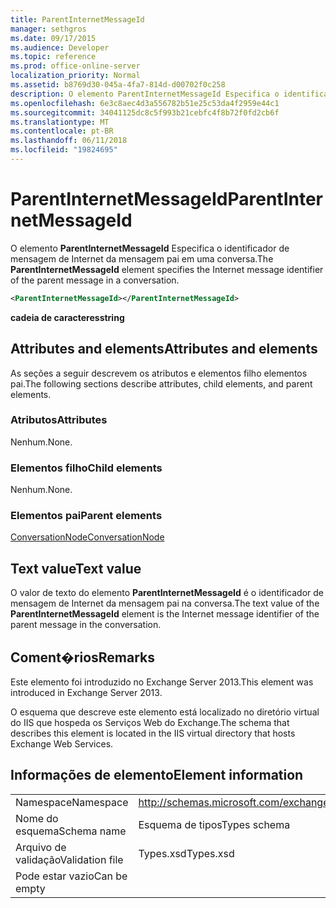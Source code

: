 ```yaml
---
title: ParentInternetMessageId
manager: sethgros
ms.date: 09/17/2015
ms.audience: Developer
ms.topic: reference
ms.prod: office-online-server
localization_priority: Normal
ms.assetid: b8769d30-045a-4fa7-814d-d00702f0c258
description: O elemento ParentInternetMessageId Especifica o identificador de mensagem de Internet da mensagem pai em uma conversa.
ms.openlocfilehash: 6e3c8aec4d3a556782b51e25c53da4f2959e44c1
ms.sourcegitcommit: 34041125dc8c5f993b21cebfc4f8b72f0fd2cb6f
ms.translationtype: MT
ms.contentlocale: pt-BR
ms.lasthandoff: 06/11/2018
ms.locfileid: "19824695"
---
```

# <a name="parentinternetmessageid"></a><span data-ttu-id="c2d91-103">ParentInternetMessageId</span><span class="sxs-lookup"><span data-stu-id="c2d91-103">ParentInternetMessageId</span></span>

<span data-ttu-id="c2d91-104">O elemento **ParentInternetMessageId** Especifica o identificador de mensagem de Internet da mensagem pai em uma conversa.</span><span class="sxs-lookup"><span data-stu-id="c2d91-104">The **ParentInternetMessageId** element specifies the Internet message identifier of the parent message in a conversation.</span></span> 
  
```XML
<ParentInternetMessageId></ParentInternetMessageId>
```

<span data-ttu-id="c2d91-105">**cadeia de caracteres**</span><span class="sxs-lookup"><span data-stu-id="c2d91-105">**string**</span></span>

## <a name="attributes-and-elements"></a><span data-ttu-id="c2d91-106">Attributes and elements</span><span class="sxs-lookup"><span data-stu-id="c2d91-106">Attributes and elements</span></span>

<span data-ttu-id="c2d91-107">As seções a seguir descrevem os atributos e elementos filho elementos pai.</span><span class="sxs-lookup"><span data-stu-id="c2d91-107">The following sections describe attributes, child elements, and parent elements.</span></span>
  
### <a name="attributes"></a><span data-ttu-id="c2d91-108">Atributos</span><span class="sxs-lookup"><span data-stu-id="c2d91-108">Attributes</span></span>

<span data-ttu-id="c2d91-109">Nenhum.</span><span class="sxs-lookup"><span data-stu-id="c2d91-109">None.</span></span>
  
### <a name="child-elements"></a><span data-ttu-id="c2d91-110">Elementos filho</span><span class="sxs-lookup"><span data-stu-id="c2d91-110">Child elements</span></span>

<span data-ttu-id="c2d91-111">Nenhum.</span><span class="sxs-lookup"><span data-stu-id="c2d91-111">None.</span></span>
  
### <a name="parent-elements"></a><span data-ttu-id="c2d91-112">Elementos pai</span><span class="sxs-lookup"><span data-stu-id="c2d91-112">Parent elements</span></span>

[<span data-ttu-id="c2d91-113">ConversationNode</span><span class="sxs-lookup"><span data-stu-id="c2d91-113">ConversationNode</span></span>](conversationnode.md)
  
## <a name="text-value"></a><span data-ttu-id="c2d91-114">Text value</span><span class="sxs-lookup"><span data-stu-id="c2d91-114">Text value</span></span>

<span data-ttu-id="c2d91-115">O valor de texto do elemento **ParentInternetMessageId** é o identificador de mensagem de Internet da mensagem pai na conversa.</span><span class="sxs-lookup"><span data-stu-id="c2d91-115">The text value of the **ParentInternetMessageId** element is the Internet message identifier of the parent message in the conversation.</span></span> 
  
## <a name="remarks"></a><span data-ttu-id="c2d91-116">Coment�rios</span><span class="sxs-lookup"><span data-stu-id="c2d91-116">Remarks</span></span>

<span data-ttu-id="c2d91-117">Este elemento foi introduzido no Exchange Server 2013.</span><span class="sxs-lookup"><span data-stu-id="c2d91-117">This element was introduced in Exchange Server 2013.</span></span>
  
<span data-ttu-id="c2d91-118">O esquema que descreve este elemento está localizado no diretório virtual do IIS que hospeda os Serviços Web do Exchange.</span><span class="sxs-lookup"><span data-stu-id="c2d91-118">The schema that describes this element is located in the IIS virtual directory that hosts Exchange Web Services.</span></span>
  
## <a name="element-information"></a><span data-ttu-id="c2d91-119">Informações de elemento</span><span class="sxs-lookup"><span data-stu-id="c2d91-119">Element information</span></span>

|||
|:-----|:-----|
|<span data-ttu-id="c2d91-120">Namespace</span><span class="sxs-lookup"><span data-stu-id="c2d91-120">Namespace</span></span>  <br/> |http://schemas.microsoft.com/exchange/services/2006/types  <br/> |
|<span data-ttu-id="c2d91-121">Nome do esquema</span><span class="sxs-lookup"><span data-stu-id="c2d91-121">Schema name</span></span>  <br/> |<span data-ttu-id="c2d91-122">Esquema de tipos</span><span class="sxs-lookup"><span data-stu-id="c2d91-122">Types schema</span></span>  <br/> |
|<span data-ttu-id="c2d91-123">Arquivo de validação</span><span class="sxs-lookup"><span data-stu-id="c2d91-123">Validation file</span></span>  <br/> |<span data-ttu-id="c2d91-124">Types.xsd</span><span class="sxs-lookup"><span data-stu-id="c2d91-124">Types.xsd</span></span>  <br/> |
|<span data-ttu-id="c2d91-125">Pode estar vazio</span><span class="sxs-lookup"><span data-stu-id="c2d91-125">Can be empty</span></span>  <br/> ||
   

